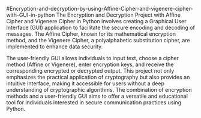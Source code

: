 #Encryption-and-decryption-by-using-Affine-Cipher-and-vigenere-cipher-with-GUI-in-python
The Encryption and Decryption Project with Affine Cipher and Vigenere Cipher in Python involves creating a Graphical User Interface (GUI) application to facilitate the secure encoding and decoding of messages. The Affine Cipher, known for its mathematical encryption method, and the Vigenere Cipher, a polyalphabetic substitution cipher, are implemented to enhance data security.

The user-friendly GUI allows individuals to input text, choose a cipher method (Affine or Vigenere), enter encryption keys, and receive the corresponding encrypted or decrypted output. This project not only emphasizes the practical application of cryptography but also provides an intuitive interface, making it accessible for users without a deep understanding of cryptographic algorithms. The combination of encryption methods and a user-friendly GUI aims to offer a versatile and educational tool for individuals interested in secure communication practices using Python.

